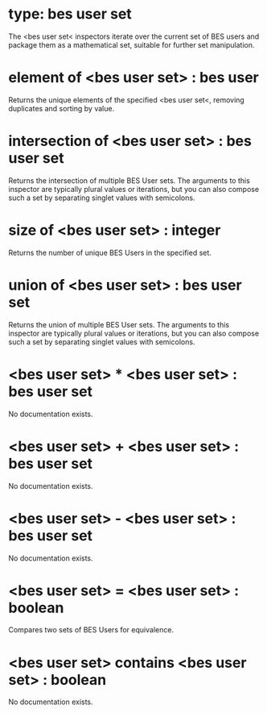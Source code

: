 # type: bes user set

The &lt;bes user set&lt; inspectors iterate over the current set of BES users and package them as a mathematical set, suitable for further set manipulation.

# element of &lt;bes user set&gt; : bes user

Returns the unique elements of the specified &lt;bes user set&lt;, removing duplicates and sorting by value.

# intersection of &lt;bes user set&gt; : bes user set

Returns the intersection of multiple BES User sets. The arguments to this inspector are typically plural values or iterations, but you can also compose such a set by separating singlet values with semicolons.

# size of &lt;bes user set&gt; : integer

Returns the number of unique BES Users in the specified set.

# union of &lt;bes user set&gt; : bes user set

Returns the union of multiple BES User sets. The arguments to this inspector are typically plural values or iterations, but you can also compose such a set by separating singlet values with semicolons.

# &lt;bes user set&gt; * &lt;bes user set&gt; : bes user set

No documentation exists.

# &lt;bes user set&gt; + &lt;bes user set&gt; : bes user set

No documentation exists.

# &lt;bes user set&gt; - &lt;bes user set&gt; : bes user set

No documentation exists.

# &lt;bes user set&gt; = &lt;bes user set&gt; : boolean

Compares two sets of BES Users for equivalence.

# &lt;bes user set&gt; contains &lt;bes user set&gt; : boolean

No documentation exists.
